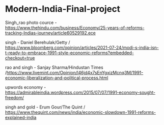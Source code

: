 # Modern-India-Final-project

Singh_rao photo cource - https://www.thehindu.com/business/Economy/25-years-of-reforms-tracking-Indias-journey/article60529192.ece

singh - Daniel Berehulak/Getty / https://www.bloomberg.com/opinion/articles/2021-07-24/modi-s-india-isn-t-ready-to-embrace-1991-style-economic-reforms?embedded-checkout=true

rao and singh - Sanjay Sharma/Hindustan Times  /https://www.livemint.com/Opinion/l46jd4x7sEnYgxizMcnq3M/1991-economic-liberalization-and-political-process.html

upwords economy - https://admirableindia.wordpress.com/2015/07/07/1991-economy-sought-freedom/

singh and gold - Erum Gour/The Quint / https://www.thequint.com/news/india/economic-slowdown-1991-reforms-explained-india

